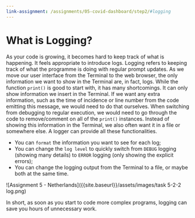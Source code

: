 ```yaml
---
link-assignment: /assignments/05-covid-dashboard/step2/#logging
---
```


# What is Logging?

As your code is growing, it becomes hard to keep track of what is happening. It feels appropriate to introduce logs. Logging refers to keeping track of what the programme is doing with regular prompt updates. As we move our user interface from the Terminal to the web browser, the only information we want to show in the Terminal are, in fact, logs. While the function `print()` is good to start with, it has many shortcomings. It can only show information we insert in the Terminal. If we want any extra information, such as the time of incidence or line number from the code emitting this message, we would need to do that ourselves. When switching from debugging to regular execution, we would need to go through the code to remove/comment on all of the `print()` instances. Instead of showing this information in the Terminal, we also often want it in a file or somewhere else. A logger can provide all these functionalities.

- You can `format` the information you want to see for each log;
- You can change the `log level` to quickly switch from `DEBUG` logging (showing many details) to `ERROR` logging (only showing the explicit errors);
- You can change the logging output from the Terminal to a file, or maybe both at the same time.

![Assignment 5 - Netherlands]({{site.baseurl}}/assets/images/task 5-2-2 log.png)

In short, as soon as you start to code more complex programs, logging can save you hours of unnecessary work.